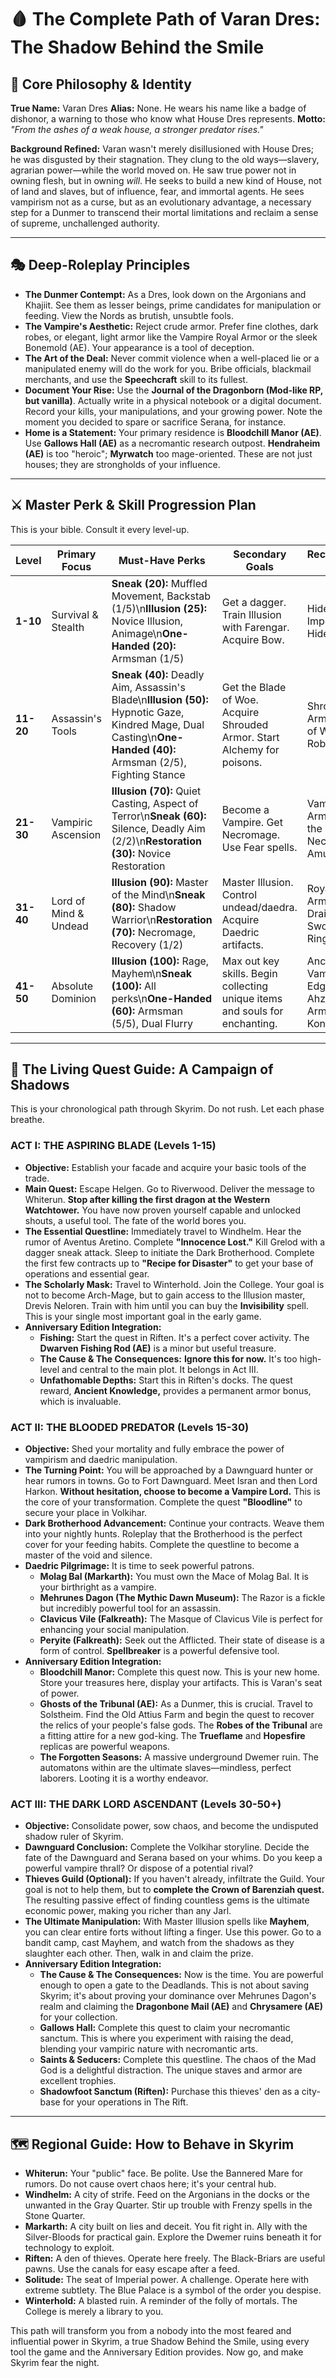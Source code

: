 # 🩸 The Complete Path of Varan Dres: The Shadow Behind the Smile

## 📖 Core Philosophy & Identity

**True Name:** Varan Dres
**Alias:** None. He wears his name like a badge of dishonor, a warning to those who know what House Dres represents.
**Motto:** *"From the ashes of a weak house, a stronger predator rises."*

**Background Refined:** Varan wasn't merely disillusioned with House Dres; he was disgusted by their stagnation. They clung to the old ways—slavery, agrarian power—while the world moved on. He saw true power not in owning flesh, but in owning *will*. He seeks to build a new kind of House, not of land and slaves, but of influence, fear, and immortal agents. He sees vampirism not as a curse, but as an evolutionary advantage, a necessary step for a Dunmer to transcend their mortal limitations and reclaim a sense of supreme, unchallenged authority.

***

## 🎭 Deep-Roleplay Principles

- **The Dunmer Contempt:** As a Dres, look down on the Argonians and Khajiit. See them as lesser beings, prime candidates for manipulation or feeding. View the Nords as brutish, unsubtle fools.
- **The Vampire's Aesthetic:** Reject crude armor. Prefer fine clothes, dark robes, or elegant, light armor like the Vampire Royal Armor or the sleek Bonemold (AE). Your appearance is a tool of deception.
- **The Art of the Deal:** Never commit violence when a well-placed lie or a manipulated enemy will do the work for you. Bribe officials, blackmail merchants, and use the **Speechcraft** skill to its fullest.
- **Document Your Rise:** Use the **Journal of the Dragonborn (Mod-like RP, but vanilla)**. Actually write in a physical notebook or a digital document. Record your kills, your manipulations, and your growing power. Note the moment you decided to spare or sacrifice Serana, for instance.
- **Home is a Statement:** Your primary residence is **Bloodchill Manor (AE)**. Use **Gallows Hall (AE)** as a necromantic research outpost. **Hendraheim (AE)** is too "heroic"; **Myrwatch** too mage-oriented. These are not just houses; they are strongholds of your influence.

***

## ⚔️ Master Perk & Skill Progression Plan

This is your bible. Consult it every level-up.

| Level | Primary Focus | Must-Have Perks | Secondary Goals | Recommended Gear |
| --- | --- | --- | --- | --- |
| **1-10** | Survival & Stealth | **Sneak (20):** Muffled Movement, Backstab (1/5)\n**Illusion (25):** Novice Illusion, Animage\n**One-Handed (20):** Armsman (1/5) | Get a dagger. Train Illusion with Farengar. Acquire Bow. | Hide Armor, Imperial Sword, Hide Bow |
| **11-20** | Assassin's Tools | **Sneak (40):** Deadly Aim, Assassin's Blade\n**Illusion (50):** Hypnotic Gaze, Kindred Mage, Dual Casting\n**One-Handed (40):** Armsman (2/5), Fighting Stance | Get the Blade of Woe. Acquire Shrouded Armor. Start Alchemy for poisons. | Shrouded Armor, Blade of Woe, Illusion Robes |
| **21-30** | Vampiric Ascension | **Illusion (70):** Quiet Casting, Aspect of Terror\n**Sneak (60):** Silence, Deadly Aim (2/2)\n**Restoration (30):** Novice Restoration | Become a Vampire. Get Necromage. Use Fear spells. | Vampire Armor, Ring of the Erudite, Necromancer Amulet |
| **31-40** | Lord of Mind & Undead | **Illusion (90):** Master of the Mind\n**Sneak (80):** Shadow Warrior\n**Restoration (70):** Necromage, Recovery (1/2) | Master Illusion. Control undead/daedra. Acquire Daedric artifacts. | Royal Vampire Armor, Drainheart Sword (AE), Ring of Namira |
| **41-50** | Absolute Dominion | **Illusion (100):** Rage, Mayhem\n**Sneak (100):** All perks\n**One-Handed (60):** Armsman (5/5), Dual Flurry | Max out key skills. Begin collecting unique items and souls for enchanting. | Ancient Vampire's Edge (AE), Ahzidal's Armor, Konahrik |

***

## 🧭 The Living Quest Guide: A Campaign of Shadows

This is your chronological path through Skyrim. Do not rush. Let each phase breathe.

### **ACT I: THE ASPIRING BLADE (Levels 1-15)**

- **Objective:** Establish your facade and acquire your basic tools of the trade.
- **Main Quest:** Escape Helgen. Go to Riverwood. Deliver the message to Whiterun. **Stop after killing the first dragon at the Western Watchtower.** You have now proven yourself capable and unlocked shouts, a useful tool. The fate of the world bores you.
- **The Essential Questline:** Immediately travel to Windhelm. Hear the rumor of Aventus Aretino. Complete **"Innocence Lost."** Kill Grelod with a dagger sneak attack. Sleep to initiate the Dark Brotherhood. Complete the first few contracts up to **"Recipe for Disaster"** to get your base of operations and essential gear.
- **The Scholarly Mask:** Travel to Winterhold. Join the College. Your goal is not to become Arch-Mage, but to gain access to the Illusion master, Drevis Neloren. Train with him until you can buy the **Invisibility** spell. This is your single most important goal in the early game.
- **Anniversary Edition Integration:**
    - **Fishing:** Start the quest in Riften. It's a perfect cover activity. The **Dwarven Fishing Rod (AE)** is a minor but useful treasure.
    - **The Cause & The Consequences:** **Ignore this for now.** It's too high-level and central to the main plot. It belongs in Act III.
    - **Unfathomable Depths:** Start this in Riften's docks. The quest reward, **Ancient Knowledge,** provides a permanent armor bonus, which is invaluable.

### **ACT II: THE BLOODED PREDATOR (Levels 15-30)**

- **Objective:** Shed your mortality and fully embrace the power of vampirism and daedric manipulation.
- **The Turning Point:** You will be approached by a Dawnguard hunter or hear rumors in towns. Go to Fort Dawnguard. Meet Isran and then Lord Harkon. **Without hesitation, choose to become a Vampire Lord.** This is the core of your transformation. Complete the quest **"Bloodline"** to secure your place in Volkihar.
- **Dark Brotherhood Advancement:** Continue your contracts. Weave them into your nightly hunts. Roleplay that the Brotherhood is the perfect cover for your feeding habits. Complete the questline to become a master of the void and silence.
- **Daedric Pilgrimage:** It is time to seek powerful patrons.
    - **Molag Bal (Markarth):** You must own the Mace of Molag Bal. It is your birthright as a vampire.
    - **Mehrunes Dagon (The Mythic Dawn Museum):** The Razor is a fickle but incredibly powerful tool for an assassin.
    - **Clavicus Vile (Falkreath):** The Masque of Clavicus Vile is perfect for enhancing your social manipulation.
    - **Peryite (Falkreath):** Seek out the Afflicted. Their state of disease is a form of control. **Spellbreaker** is a powerful defensive tool.
- **Anniversary Edition Integration:**
    - **Bloodchill Manor:** Complete this quest now. This is your new home. Store your treasures here, display your artifacts. This is Varan's seat of power.
    - **Ghosts of the Tribunal (AE):** As a Dunmer, this is crucial. Travel to Solstheim. Find the Old Attius Farm and begin the quest to recover the relics of your people's false gods. The **Robes of the Tribunal** are a fitting attire for a new god-king. The **Trueflame** and **Hopesfire** replicas are powerful weapons.
    - **The Forgotten Seasons:** A massive underground Dwemer ruin. The automatons within are the ultimate slaves—mindless, perfect laborers. Looting it is a worthy endeavor.

### **ACT III: THE DARK LORD ASCENDANT (Levels 30-50+)**

- **Objective:** Consolidate power, sow chaos, and become the undisputed shadow ruler of Skyrim.
- **Dawnguard Conclusion:** Complete the Volkihar storyline. Decide the fate of the Dawnguard and Serana based on your whims. Do you keep a powerful vampire thrall? Or dispose of a potential rival?
- **Thieves Guild (Optional):** If you haven't already, infiltrate the Guild. Your goal is not to help them, but to **complete the Crown of Barenziah quest.** The resulting passive effect of finding countless gems is the ultimate economic power, making you richer than any Jarl.
- **The Ultimate Manipulation:** With Master Illusion spells like **Mayhem**, you can clear entire forts without lifting a finger. Use this power. Go to a bandit camp, cast Mayhem, and watch from the shadows as they slaughter each other. Then, walk in and claim the prize.
- **Anniversary Edition Integration:**
    - **The Cause & The Consequences:** Now is the time. You are powerful enough to open a gate to the Deadlands. This is not about saving Skyrim; it's about proving your dominance over Mehrunes Dagon's realm and claiming the **Dragonbone Mail (AE)** and **Chrysamere (AE)** for your collection.
    - **Gallows Hall:** Complete this quest to claim your necromantic sanctum. This is where you experiment with raising the dead, blending your vampiric nature with necromantic arts.
    - **Saints & Seducers:** Complete this questline. The chaos of the Mad God is a delightful distraction. The unique staves and armor are excellent trophies.
    - **Shadowfoot Sanctum (Riften):** Purchase this thieves' den as a city-base for your operations in The Rift.

***

## 🗺️ Regional Guide: How to Behave in Skyrim

- **Whiterun:** Your "public" face. Be polite. Use the Bannered Mare for rumors. Do not cause overt chaos here; it's your central hub.
- **Windhelm:** A city of strife. Feed on the Argonians in the docks or the unwanted in the Gray Quarter. Stir up trouble with Frenzy spells in the Stone Quarter.
- **Markarth:** A city built on lies and deceit. You fit right in. Ally with the Silver-Bloods for practical gain. Explore the Dwemer ruins beneath it for technology to exploit.
- **Riften:** A den of thieves. Operate here freely. The Black-Briars are useful pawns. Use the canals for easy escape after a feed.
- **Solitude:** The seat of Imperial power. A challenge. Operate here with extreme subtlety. The Blue Palace is a symbol of the order you despise.
- **Winterhold:** A blasted ruin. A reminder of the folly of mortals. The College is merely a library to you.

This path will transform you from a nobody into the most feared and influential power in Skyrim, a true Shadow Behind the Smile, using every tool the game and the Anniversary Edition provides. Now go, and make Skyrim fear the night.
